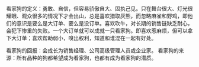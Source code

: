 看家狗的定义：勇敢、自信，但容易骄傲自大、固执己见。只在舞台很大、灯光很耀眼、观众很多的情况下才会出山，总是喜欢猎取灰熊，而忽略麻雀和野鸡，即他们的意识是要么是大订单、要么是没订单。喜欢吹牛，对长期的销售链缺乏耐心，会犯下惨重的失败。一个大订单就可以成就一只看家狗。即喜欢惹麻烦，但可以拿下大订单；喜欢帮助弱小，嗅出权利，知道和谁混在一起有好处。

看家狗的回报：会成长为销售经理、公司高级管理人员或企业家。
看家狗的来源：所有品种的狗都希望成为看家狗，也都有成为看家狗的潜质。


